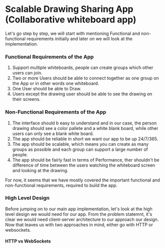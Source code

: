 # Scalable Drawing Sharing App (Collaborative whiteboard app)

Let's go step by step, we will start with mentioning Functional and non-functional requirements initially and later on we will look at the implementation.

### Functional Requirements of the App

1. Support multiple whiteboards, people can create groups which other users can join.
2. Two or more Users should be able to connect together as one group on the App or in other words one whiteboard.
3. One User should be able to Draw.
4. Users except the drawing user should be able to see the drawing on their screens.

### Non-Functional Requirements of the App 

1. The interface should b easy to understand and in our case, the person drawing should see a color pallete and a white blank board, while other users can only see a blank white board.
2. The app should be reliable in short we want our app to be up 24/7/365.
3. The app should be scalable, which means you can create as many groups as possible and each group can support a large number of people. 
4. The app should be fairly fast in terms of Performance, ther shouldn't be difference of time between the users watching the whiteboard screen and looking at the drawing. 


For now, it seems that we have mostly covered the important functional and non-functional requirements, required to build the app. 

### High Level Design

Before jumping on to our main app implementation, let's look at the high level design we would need for our app. From the problem statemnt, it's clear we would need client-server architecture to our approach our design. Now that leaves us with two approaches in mind, either go with HTTP or websockets. 

#### HTTP vs WebSockets

